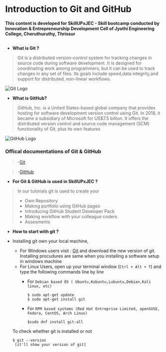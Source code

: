 # **Introduction to Git and GitHub**
#### This content is developed for **SkillUPxJEC** - Skill bootcamp conducted by Innovation & Entrepreneurship Development Cell of Jyothi Engineering College, Cheruthuruthy, Thrissur
## 
- **What is Git ?**
> Git is a distributed version-control system for tracking changes in source code during software development .It is designed for coordinating work among programmers, but it can be used to track changes in any set of files. Its goals include speed,data integrity,and support for distributed, non-linear workflows.

![Git Logo](https://avatars3.githubusercontent.com/u/18133?s=200&v=4)

- **What is GitHub?**
> GitHub, Inc. is a United States-based global company that provides hosting for software development version control using Git. In 2018, it became a subsidiary of Microsoft for US$7.5 billion. It offers the distributed version control and source code management (SCM) functionality of Git, plus its own features

![GitHub Logo](https://github.githubassets.com/images/modules/open_graph/github-mark.png)

### Offical documentations of Git & GitHub

> -[Git](http://git-scm.com)

> -[GitHub](http://github.com)

- **For Git & GitHub is used in SkillUPxJEC ?**

> In our tutorials git is used to create your
> - Own Repository
> - Making portfolio using GitHub pages
> - Introducing GitHub Student Developer Pack
> - Making workflow with your colleague coders
> - Assesments

- **How to start with git ?** 

- Installing git own your local machine,
    - For Windows users visit : [Git](http://git-scm.com) and download the new version of git. Installing procudures are same when you installing a software setup in windows machine 
    - For Linux Users, open up your terminal window (` Ctrl + Alt + T `) and type the following commands line by line
        - For `Debian based OS ( Ubuntu,Kubuntu,Lubuntu,Debian,Kali linux, etc)`

            ```
            $ sudo apt-get update
            $ sudo apt-get install git
            ```
        - For `RPM based systems (Red Hat Entreprise Limited, openSUSE, Fedora, CentOS, Arch Linux)`
            ```
            $sudo dnf install git-all
            ```

    To check whether git is installed or not

    ```
    $ git --version 
     [it'll show your version of git]
    ```
 



